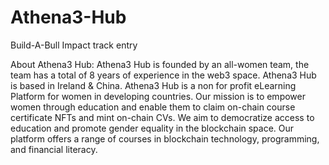 # Athena3-Hub
Build-A-Bull Impact track entry 


About Athena3 Hub:
Athena3 Hub is founded by an all-women team, the team has a total of 8 years of experience in the web3 space. Athena3 Hub is based in Ireland & China.
Athena3 Hub is a non for profit eLearning Platform for women in developing countries.
Our mission is to empower women through education and enable them to claim on-chain course certificate NFTs and mint on-chain CVs.
We aim to democratize access to education and promote gender equality in the blockchain space.
Our platform offers a range of courses in blockchain technology, programming, and financial literacy.

